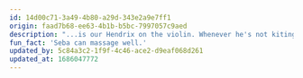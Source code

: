 ```yaml
---
id: 14d00c71-3a49-4b80-a29d-343e2a9e7ff1
origin: faad7b68-ee63-4b1b-b5bc-7997057c9aed
description: "...is our Hendrix on the violin. Whenever he's not kiting over the former airfield in Berlin, he flies with his violin - from folk all the way to electronic beats."
fun_fact: 'Seba can massage well.'
updated_by: 5c84a3c2-1f9f-4c46-ace2-d9eaf068d261
updated_at: 1686047772
---
```

